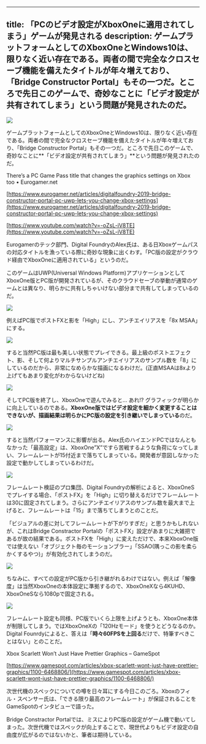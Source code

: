 
---
title: 「PCのビデオ設定がXboxOneに適用されてしまう」ゲームが発見される
description: ゲームプラットフォームとしてのXboxOneとWindows10は、限りなく近い存在である。両者の間で完全なクロスセーブ機能を備えたタイトルが年々増えており、「Bridge Constructor Portal」もその一つだ。ところで先日このゲームで、奇妙なことに「ビデオ設定が共有されてしまう」という問題が発見されたのだ。
---

![](https://cdn-ak.f.st-hatena.com/images/fotolife/s/sasigume/20210208/20210208120530.jpg)

ゲームプラットフォームとしてのXboxOneとWindows10は、限りなく近い存在である。両者の間で完全なクロスセーブ機能を備えたタイトルが年々増えており、「Bridge Constructor Portal」もその一つだ。ところで先日このゲームで、奇妙なことに**「ビデオ設定が共有されてしまう」**という問題が発見されたのだ。

There’s a PC Game Pass title that changes the graphics settings on Xbox too • Eurogamer.net

[https://www.eurogamer.net/articles/digitalfoundry-2019-bridge-constructor-portal-pc-uwp-lets-you-change-xbox-settings](https://www.eurogamer.net/articles/digitalfoundry-2019-bridge-constructor-portal-pc-uwp-lets-you-change-xbox-settings)

[https://www.youtube.com/watch?v=-oZsL-iV8TE](https://www.youtube.com/watch?v=-oZsL-iV8TE)

Eurogamerのテック部門、Digital FoundryのAlex氏は、ある日Xboxゲームパスの対応タイトルを漁っている際に奇妙な現象に出くわす。「PC版の設定がクラウド経由でXboxOneに適用されている」というのだ。

このゲームはUWP(Universal Windows Platform)アプリケーションとしてXboxOne版とPC版が開発されているが、そのクラウドセーブの挙動が通常のゲームとは異なり、明らかに共有しちゃいけない部分まで共有してしまっているのだ。

![](https://cdn-ak.f.st-hatena.com/images/fotolife/s/sasigume/20210208/20210208120535.jpg)

例えばPC版でポストFXと影を「High」にし、アンチエイリアスを「8x MSAA」にする。

![](https://cdn-ak.f.st-hatena.com/images/fotolife/s/sasigume/20210208/20210208120539.jpg)

すると当然PC版は最も美しい状態でプレイできる。最上級のポストエフェクト、影、そして何よりマルチサンプルアンチエイリアスのサンプル数を「8」にしているのだから、非常になめらかな描画になるわけだ。(正直MSAAは8xより上げてもあまり変化がわからないけどね)

![](https://cdn-ak.f.st-hatena.com/images/fotolife/s/sasigume/20210208/20210208120543.jpg)

そしてPC版を終了し、XboxOneで遊んでみると… あれ!? グラフィックが明らかに向上しているのである。**XboxOne版ではビデオ設定を細かく変更することはできないが、描画結果は明らかにPC版の設定を引き継いでしまっている**のだ。

![](https://cdn-ak.f.st-hatena.com/images/fotolife/s/sasigume/20210208/20210208120546.jpg)

すると当然パフォーマンスに影響が出る。Alex氏のハイエンドPCではなんともなかった「最高設定」は、XboxOne”X”ですら苦戦するような負荷になってしまい、フレームレートが15付近まで落ちてしまっている。開発者が意図しなかった設定で動かしてしまっているわけだ。

![](https://cdn-ak.f.st-hatena.com/images/fotolife/s/sasigume/20210208/20210208120550.jpg)

フレームレート検証のプロ集団、Digital Foundryの解析によると、XboxOneSでプレイする場合、「ポストFX」を「High」に切り替えるだけでフレームレートは30に固定されてしまう。さらにアンチエイリアスのサンプル数を最大まで上げると、フレームレートは「15」まで落ちてしまうとのことだ。

「ビジュアルの差に対してフレームレートが下がりすぎだ」と思うかもしれないが、これはBridge Constractor Portalの「ポストFX」設定があまりに大雑把であるが故の結果である。ポストFXを「High」に変えただけで、本来XboxOne版では使えない「オブジェクト毎のモーションブラー」「SSAO(隅っこの影を柔らかくするやつ)」が有効化されてしまうのだ。

![](https://cdn-ak.f.st-hatena.com/images/fotolife/s/sasigume/20210208/20210208120600.jpg)

ちなみに、すべての設定がPC版から引き継がれるわけではない。例えば「解像度」は当然XboxOneの本体設定に準拠するので、XboxOneXなら4KUHD、XboxOneSなら1080pで固定される。

![](https://cdn-ak.f.st-hatena.com/images/fotolife/s/sasigume/20210208/20210208120604.jpg)

フレームレート設定も同様、PC版でいくら上限を上げようとも、XboxOne本体が制限してしまう。ではXboxOneXの「120Hzモード」を使うとどうなるのか。Digital Founrdyによると、答えは「**時々60FPSを上回る**だけで、特筆すべきことはない」とのことだ。

Xbox Scarlett Won’t Just Have Prettier Graphics – GameSpot

[https://www.gamespot.com/articles/xbox-scarlett-wont-just-have-prettier-graphics/1100-6468806/](https://www.gamespot.com/articles/xbox-scarlett-wont-just-have-prettier-graphics/1100-6468806/)

次世代機のスペックについての噂を日々耳にする今日このごろ。Xboxのフィル・スペンサー氏は、「できる限り最高のフレームレート」が保証されることをGameSpotのインタビューで語った。

Bridge Constractor Portalでは、ミスによりPC版の設定がゲーム機で動いてしまった。次世代機ではスペックが向上することで、現世代よりもビデオ設定の自由度が広がるのではないかと、筆者は期待している。
